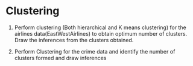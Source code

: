 # Clustering


1. Perform clustering (Both hierarchical and K means clustering) for the airlines data(EastWestAirlines) to obtain optimum number of clusters. 
Draw the inferences from the clusters obtained.

2. Perform Clustering for the crime data and identify the number of clusters formed and draw inferences
